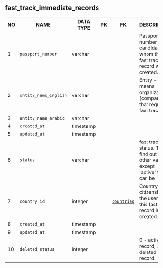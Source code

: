 fast_track_immediate_records
----------------------------


NO | NAME | DATA TYPE | PK | FK | DESCRIPTION  | COMMENTS          
---|------|-----------|----|----|--------------|----------
1|`passport_number` | varchar |  |  | Passport number of the candidate for whom this fast track record was created. | 
2|`entity_name_english` | varchar |  |  | Entity - means organization (company) that requires fast track | 
3|`entity_name_arabic` | varchar |  |  |  | 
4|`created_at` | timestamp |  |  |  | 
5|`updated_at` | timestamp |  |  |  | 
6|`status` | varchar |  |  | fast track status. TODO; find out what other values except 'active' there can be | 
7|`country_id` | integer |  | [`countries`](countries.md) | Country of citizenship of the user that this fast track record is created for | 
8|`created_at` | timestamp |  |  |  | 
9|`updated_at` | timestamp |  |  |  | 
10|`deleted_status` | integer |  |  | 0 - active record, 1 - deleted record. | 
